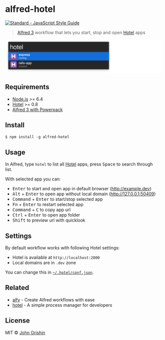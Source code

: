 # alfred-hotel

[![Standard - JavaScript Style Guide](https://img.shields.io/badge/code%20style-standard-brightgreen.svg)](http://standardjs.com/)

> [Alfred 3](https://www.alfredapp.com/) workflow that lets you start, stop and open [Hotel](https://github.com/typicode/hotel) apps

![alfred hotel workflow screenshot in action](screenshot.png)


## Requirements

- [Node.js](https://nodejs.org) >= 6.4
- [Hotel](https://github.com/typicode/hotel) >= 0.8
- [Alfred 3 with Powerpack](https://www.alfredapp.com/powerpack/)


## Install

```shell
$ npm install -g alfred-hotel
```


## Usage

In Alfred, type `hotel` to list all [Hotel](https://github.com/typicode/hotel) apps, press <kbd>Space</kbd> to search through list.

With selected app you can:

- <kbd>Enter</kbd> to start and open app in default browser (http://example.dev)
- <kbd>Alt</kbd> + <kbd>Enter</kbd> to open app without local domain (http://127.0.0.1:50409)
- <kbd>Command</kbd> + <kbd>Enter</kbd> to start/stop selected app
- <kbd>Fn</kbd> + <kbd>Enter</kbd> to restart selected app
- <kbd>Command</kbd> + <kbd>C</kbd> to copy app url
- <kbd>Ctrl</kbd> + <kbd>Enter</kbd> to open app folder
- <kbd>Shift</kbd> to preview url with quicklook


## Settings

By default workflow works with following Hotel settings:

- Hotel is available at `http://localhost:2000`
- Local domains are in `.dev` zone

You can change this in [`~/.hotel/conf.json`](https://github.com/typicode/hotel#configurations-logs-and-self-signed-ssl-certificate).


## Related

- [alfy](https://github.com/sindresorhus/alfy) - Create Alfred workflows with ease
- [hotel](https://github.com/typicode/hotel) - A simple process manager for developers


## License

MIT © [John Grishin](http://johngrish.in)
